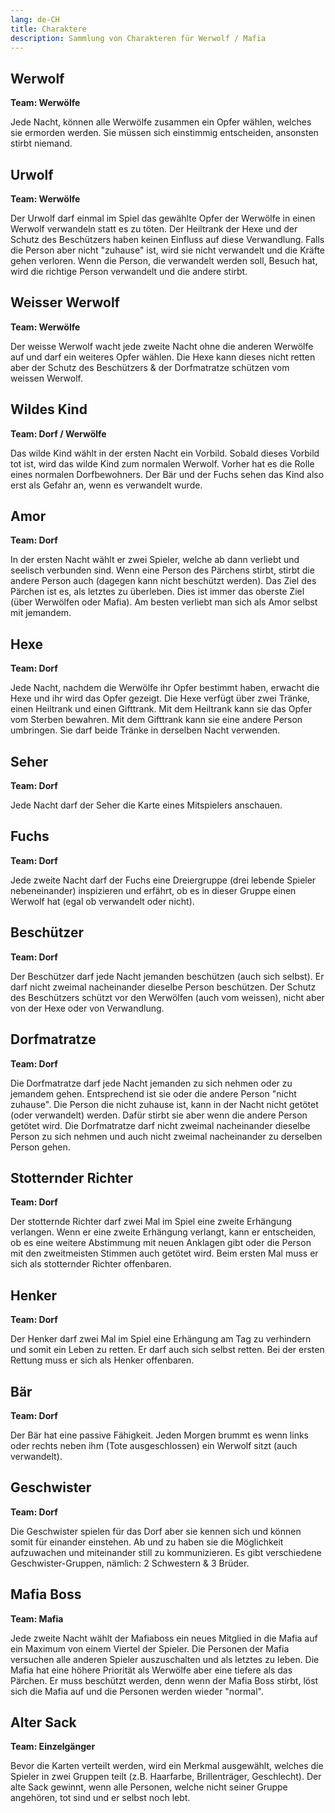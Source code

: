 ```yaml
---
lang: de-CH
title: Charaktere
description: Sammlung von Charakteren für Werwolf / Mafia
---
```


## Werwolf
**Team: Werwölfe**

Jede Nacht, können alle Werwölfe zusammen ein Opfer wählen, welches sie ermorden werden. Sie müssen sich einstimmig entscheiden, ansonsten stirbt niemand.

## Urwolf
**Team: Werwölfe**

Der Urwolf darf einmal im Spiel das gewählte Opfer der Werwölfe in einen Werwolf verwandeln statt es zu töten. Der Heiltrank der Hexe und der Schutz des Beschützers haben keinen Einfluss auf diese Verwandlung. Falls die Person aber nicht "zuhause" ist, wird sie nicht verwandelt und die Kräfte gehen verloren. Wenn die Person, die verwandelt werden soll, Besuch hat, wird die richtige Person verwandelt und die andere stirbt.

## Weisser Werwolf
**Team: Werwölfe**

Der weisse Werwolf wacht jede zweite Nacht ohne die anderen Werwölfe auf und darf ein weiteres Opfer wählen. Die Hexe kann dieses nicht retten aber der Schutz des Beschützers & der Dorfmatratze schützen vom weissen Werwolf.

## Wildes Kind
**Team: Dorf / Werwölfe**

Das wilde Kind wählt in der ersten Nacht ein Vorbild. Sobald dieses Vorbild tot ist, wird das wilde Kind zum normalen Werwolf. Vorher hat es die Rolle eines normalen Dorfbewohners. Der Bär und der Fuchs sehen das Kind also erst als Gefahr an, wenn es verwandelt wurde.

## Amor
**Team: Dorf**

In der ersten Nacht wählt er zwei Spieler, welche ab dann verliebt und seelisch verbunden sind. Wenn eine Person des Pärchens stirbt, stirbt die andere Person auch (dagegen kann nicht beschützt werden). Das Ziel des Pärchen ist es, als letztes zu überleben. Dies ist immer das oberste Ziel (über Werwölfen oder Mafia). Am besten verliebt man sich als Amor selbst mit jemandem.

## Hexe
**Team: Dorf**

Jede Nacht, nachdem die Werwölfe ihr Opfer bestimmt haben, erwacht die Hexe und ihr wird das Opfer gezeigt. Die Hexe verfügt über zwei Tränke, einen Heiltrank und einen Gifttrank. Mit dem Heiltrank kann sie das Opfer vom Sterben bewahren. Mit dem Gifttrank kann sie eine andere Person umbringen. Sie darf beide Tränke in derselben Nacht verwenden.

## Seher
**Team: Dorf**

Jede Nacht darf der Seher die Karte eines Mitspielers anschauen.

## Fuchs
**Team: Dorf**

Jede zweite Nacht darf der Fuchs eine Dreiergruppe (drei lebende Spieler nebeneinander) inspizieren und erfährt, ob es in dieser Gruppe einen Werwolf hat (egal ob verwandelt oder nicht).

## Beschützer
**Team: Dorf**

Der Beschützer darf jede Nacht jemanden beschützen (auch sich selbst). Er darf nicht zweimal nacheinander dieselbe Person beschützen. Der Schutz des Beschützers schützt vor den Werwölfen (auch vom weissen), nicht aber von der Hexe oder von Verwandlung.

## Dorfmatratze
**Team: Dorf**

Die Dorfmatratze darf jede Nacht jemanden zu sich nehmen oder zu jemandem gehen. Entsprechend ist sie oder die andere Person "nicht zuhause". Die Person die nicht zuhause ist, kann in der Nacht nicht getötet (oder verwandelt) werden. Dafür stirbt sie aber wenn die andere Person getötet wird. Die Dorfmatratze darf nicht zweimal nacheinander dieselbe Person zu sich nehmen und auch nicht zweimal nacheinander zu derselben Person gehen.

## Stotternder Richter
**Team: Dorf**

Der stotternde Richter darf zwei Mal im Spiel eine zweite Erhängung verlangen. Wenn er eine zweite Erhängung verlangt, kann er entscheiden, ob es eine weitere Abstimmung mit neuen Anklagen gibt oder die Person mit den zweitmeisten Stimmen auch getötet wird. Beim ersten Mal muss er sich als stotternder Richter offenbaren.

## Henker
**Team: Dorf**

Der Henker darf zwei Mal im Spiel eine Erhängung am Tag zu verhindern und somit ein Leben zu retten. Er darf auch sich selbst retten. Bei der ersten Rettung muss er sich als Henker offenbaren.

## Bär
**Team: Dorf**

Der Bär hat eine passive Fähigkeit. Jeden Morgen brummt es wenn links oder rechts neben ihm (Tote ausgeschlossen) ein Werwolf sitzt (auch verwandelt).

## Geschwister
**Team: Dorf**

Die Geschwister spielen für das Dorf aber sie kennen sich und können somit für einander einstehen. Ab und zu haben sie die Möglichkeit aufzuwachen und miteinander still zu kommunizieren. Es gibt verschiedene Geschwister-Gruppen, nämlich: 2 Schwestern & 3 Brüder.

## Mafia Boss
**Team: Mafia**

Jede zweite Nacht wählt der Mafiaboss ein neues Mitglied in die Mafia auf ein Maximum von einem Viertel der Spieler. Die Personen der Mafia versuchen alle anderen Spieler auszuschalten und als letztes zu leben. Die Mafia hat eine höhere Priorität als Werwölfe aber eine tiefere als das Pärchen. Er muss beschützt werden, denn wenn der Mafia Boss stirbt, löst sich die Mafia auf und die Personen werden wieder "normal".

## Alter Sack
**Team: Einzelgänger**

Bevor die Karten verteilt werden, wird ein Merkmal ausgewählt, welches die Spieler in zwei Gruppen teilt (z.B. Haarfarbe, Brillenträger, Geschlecht). Der alte Sack gewinnt, wenn alle Personen, welche nicht seiner Gruppe angehören, tot sind und er selbst noch lebt.

